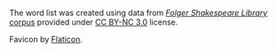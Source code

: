 The word list was created using data from [*Folger Shakespeare Library* corpus](https://shakespeare.folger.edu/download/) provided under [CC BY-NC 3.0](https://creativecommons.org/licenses/by-nc/3.0/deed.en_US) license.

Favicon by [Flaticon](https://www.flaticon.com/free-icons/manuscript).